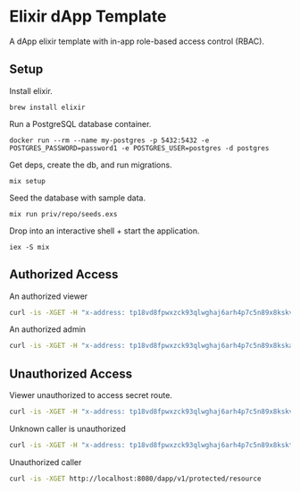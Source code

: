 # Elixir dApp Template

A dApp elixir template with in-app role-based access control (RBAC).

## Setup

Install elixir.

```shell
brew install elixir
```

Run a PostgreSQL database container.

```shell
docker run --rm --name my-postgres -p 5432:5432 -e POSTGRES_PASSWORD=password1 -e POSTGRES_USER=postgres -d postgres
```

Get deps, create the db, and run migrations.

```shell
mix setup
```

Seed the database with sample data.

```shell
mix run priv/repo/seeds.exs
```

Drop into an interactive shell + start the application.

```shell
iex -S mix
```

## Authorized Access

An authorized viewer

```sh
curl -is -XGET -H "x-address: tp18vd8fpwxzck93qlwghaj6arh4p7c5n89x8kskv" http://localhost:8080/dapp/v1/protected/resource
```

An authorized admin

```sh
curl -is -XGET -H "x-address: tp18vd8fpwxzck93qlwghaj6arh4p7c5n89x8kska" http://localhost:8080/dapp/v1/protected/secret
```
## Unauthorized Access

Viewer unauthorized to access secret route.

```sh
curl -is -XGET -H "x-address: tp18vd8fpwxzck93qlwghaj6arh4p7c5n89x8kskv" http://localhost:8080/dapp/v1/protected/secret
```

Unknown caller is unauthorized

```sh
curl -is -XGET -H "x-address: tp18vd8fpwxzck93qlwghaj6arh4p7c5n89x8kskt" http://localhost:8080/dapp/v1/protected/resource
```

Unauthorized caller

```sh
curl -is -XGET http://localhost:8080/dapp/v1/protected/resource
```
